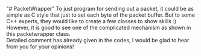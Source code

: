 "# PacketWrapper" 
To just program for sending out a packet, it could be as simple as C style that just to set each byte of the packet buffer.
But to some C++ experts, they would like to create a few classes to show skills :) 
However, it is good to see one of the complicated mechanism as shown in this packetwrapper class.  
Detailed comment has already given in the codes, I would be glad to hear from you for your opinions!
